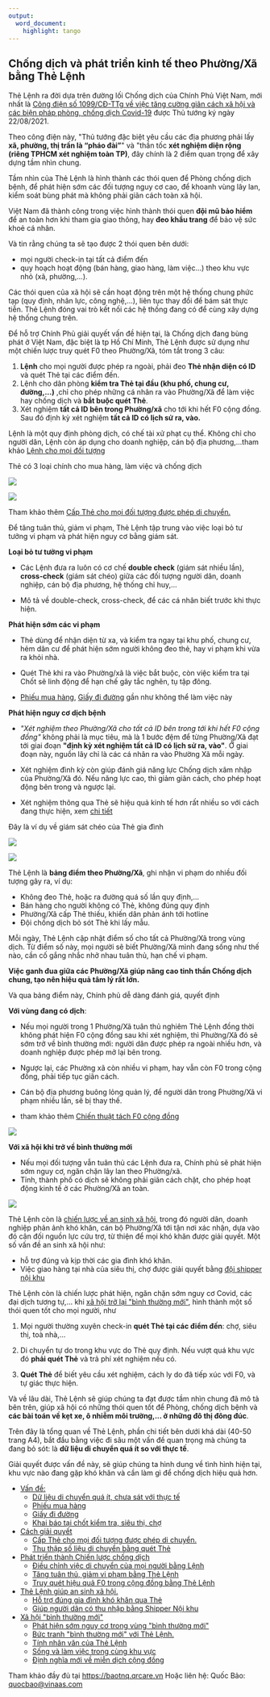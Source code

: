 ```yaml
---
output: 
  word_document: 
    highlight: tango
---
```


## Chống dịch và phát triển kinh tế theo Phường/Xã bằng Thẻ Lệnh

Thẻ Lệnh ra đời dựa trên đường lối Chống dịch của Chính Phủ Việt Nam, mới nhất là [Công điện số 1099/CĐ-TTg về việc tăng cường giãn cách xã hội và các biện pháp phòng, chống dịch Covid-19](https://hcmcpv.org.vn/tin-tuc/cong-dien-thu-tuong-chinh-phu-ve-tang-cuong-gian-cach-xa-hoi-va-cac-bien-phap-phong-chong-dich-covi-1491882950) được Thủ tướng ký ngày 22/08/2021.

Theo công điện này, "Thủ tướng đặc biệt yêu cầu các địa phương phải lấy **xã, phường, thị trấn là “pháo đài”**" và "thần tốc **xét nghiệm diện rộng (riêng TPHCM xét nghiệm toàn TP)**, đây chính là 2 điểm quan trọng để xây dựng tầm nhìn chung. 

Tầm nhìn của Thẻ Lệnh là hình thành các thói quen để Phòng chống dịch bệnh, để phát hiện sớm các đối tượng nguy cơ cao, để khoanh vùng lây lan, kiểm soát bùng phát mà không phải giãn cách toàn xã hội. 

Việt Nam đã thành công trong việc hình thành thói quen **đội mũ bảo hiểm** để an toàn hơn khi tham gia giao thông, hay **đeo khẩu trang** để bảo vệ sức khoẻ cá nhân. 

Và tin rằng chúng ta sẽ tạo được 2 thói quen bên dưới:
- mọi người check-in tại tất cả điểm đến
- quy hoạch hoạt động (bán hàng, giao hàng, làm việc...) theo khu vực nhỏ (xã, phường,...). 

Các thói quen của xã hội sẽ cần hoạt động trên một hệ thống chung phức tạp (quy định, nhân lực, công nghệ,...), liên tục thay đổi để bám sát thực tiễn. Thẻ Lệnh đóng vai trò kết nối các hệ thống đang có để cùng xây dựng hệ thống chung trên.

Để hỗ trợ Chính Phủ giải quyết vấn đề hiện tại, là Chống dịch đang bùng phát ở Việt Nam, đặc biệt là tp Hồ Chí Minh,
Thẻ Lệnh được sử dụng như một chiến lược truy quét F0 theo Phường/Xã, tóm tắt trong 3 câu: 

1. **Lệnh** cho mọi người được phép ra ngoài, phải đeo **Thẻ nhận diện có ID** và quét Thẻ tại các điểm đến. 
2. Lệnh cho dân phòng **kiểm tra Thẻ tại đầu (khu phố, chung cư, đường,...)** ,chỉ cho phép những cá nhân ra vào Phường/Xã để làm việc hay chống dịch và **bắt buộc quét Thẻ**.
3. Xét nghiệm **tất cả ID bên trong Phường/xã** cho tới khi hết F0 cộng đồng. Sau đó định kỳ xét nghiệm **tất cả ID có lịch sử ra, vào.**

Lệnh là một quy định phòng dịch, có chế tài xử phạt cụ thể. Không chỉ cho người dân, Lệnh còn áp dụng cho doanh nghiệp, cán bộ địa phương,...tham khảo  [Lệnh cho mọi đối tượng](https://baotnq.qrcare.vn/#điều-chỉnh-việc-di-chuyển-của-mọi-người-bằng-lệnh)

Thẻ có 3 loại chính cho mua hàng, làm việc và chống dịch 

![](3-loai-the.png)

![](moi-tuong-tac.png)

Tham khảo thêm [Cấp Thẻ cho mọi đối tượng được phép di chuyển.](https://baotnq.qrcare.vn/#cấp-thẻ-cho-mọi-đối-tượng-được-phép-di-chuyển)


Để tăng tuân thủ, giảm vi phạm, Thẻ Lệnh tập trung vào việc loại bỏ tư tưởng vi phạm và phát hiện nguy cơ bằng giám sát.

**Loại bỏ tư tưởng vi phạm**

- Các Lệnh đưa ra luôn có cơ chế **double check** (giám sát nhiều lần), **cross-check** (giám sát chéo) giữa các đối tượng người dân, doanh nghiệp, cán bộ địa phương, hệ thống chỉ huy,... 

- Mô tả về double-check, cross-check, để các cá nhân biết trước khi thực hiện.

**Phát hiện sớm các vi phạm**
- Thẻ dùng để nhận diện từ xa, và kiểm tra ngay tại khu phố, chung cư, hẻm dân cư để phát hiện sớm người không đeo thẻ, hay vi phạm khi vừa ra khỏi nhà.

- Quét Thẻ khi ra vào Phường/xã là việc bắt buộc, còn việc kiểm tra tại Chốt sẽ linh động để hạn chế gây tắc nghẽn, tụ tập đông. 

- [Phiếu mua hàng](https://baotnq.qrcare.vn/#phiếu-mua-hàng), [Giấy đi đường](https://baotnq.qrcare.vn/#giấy-đi-đường) gần như không thể làm việc này 

**Phát hiện nguy cơ dịch bệnh**

- *"Xét nghiệm theo Phường/Xã cho tất cả ID bên trong tới khi hết F0 cộng đồng"* không phải là mục tiêu, mà là 1 bước đệm để từng Phường/Xã đạt tới giai đoạn  **"định kỳ xét nghiệm tất cả ID có lịch sử ra, vào"**. Ở giai đoạn này,  nguồn lây chỉ là các cá nhân ra vào Phường Xã mỗi ngày. 

- Xét nghiệm đình kỳ còn giúp đánh giá năng lực Chống dịch xâm nhập của Phường/Xã đó. Nếu năng lực cao, thì giảm giãn cách, cho phép hoạt động bên trong và ngược lại. 

- Xét nghiệm thông qua Thẻ sẽ hiệu quả kinh tế hơn rất nhiều so với cách đang thực hiện, xem [chi tiết](https://baotnq.qrcare.vn/#truy-quét-hiệu-quả-f0-trong-cộng-đồng-bằng-thẻ-lệnh)

Đây là ví dụ về giám sát chéo của Thẻ gia đình 

![](giam-sat-cheo.png)

![](the-di-lam-giam-sat-cheo.png)

Thẻ Lệnh là **bảng điểm theo Phường/Xã**, ghi nhận vi phạm do nhiều đối tượng gây ra, ví dụ: 

- Không đeo Thẻ, hoặc ra đường quá số lần quy định,...
- Bán hàng cho người không có Thẻ, không đúng quy định
- Phường/Xã cấp Thẻ thiếu, khiến dân phản ánh tới hotline
- Đội chống dịch bỏ sót Thẻ khi lấy mẫu. 

Mỗi ngày, Thẻ Lệnh cập nhật điểm số cho tất cả Phường/Xã trong vùng dịch. Từ điểm số này, mọi người sẽ biết Phường/Xã mình đang sống như thế nào, cần cố gắng nhắc nhở nhau tuân thủ, hạn chế vi phạm.

**Việc ganh đua giữa các Phường/Xã giúp nâng cao tinh thần Chống dịch chung, tạo nên hiệu quả tâm lý rất lớn.**

Và qua bảng điểm này, Chính phủ dễ dàng đánh giá, quyết định 

**Với vùng đang có dịch**:

- Nếu mọi người trong 1 Phường/Xã tuân thủ nghiêm Thẻ Lệnh đồng thời không phát hiện F0 cộng đồng sau khi xét nghiệm, thì Phường/Xã đó sẽ sớm trở về bình thường mới: người dân được phép ra ngoài nhiều hơn, và doanh nghiệp được phép mở lại bên trong. 

- Ngược lại, các Phường xã còn nhiều vi phạm, hay vẫn còn F0 trong cộng đồng, phải tiếp tục giãn cách.

- Cán bộ địa phương buông lỏng quản lý, để người dân trong Phường/Xã vi phạm nhiều lần, sẽ bị thay thế. 

- tham khảo thêm [Chiến thuật tách F0 cộng đồng](https://baotnq.qrcare.vn/#giải-pháp-mô-hình-toàn-vùng-dịch-2-lần-sau-12-ngày)

![](ban_do.png)

**Với xã hội khi trở về bình thường mới**

- Nếu mọi đối tượng vẫn tuân thủ các Lệnh đưa ra, Chính phủ sẽ phát hiện sớm nguy cơ, ngăn chặn lây lan theo Phường/xã. 
- Tỉnh, thành phố có dịch sẽ không phải giãn cách chặt, cho phép hoạt động kinh tế ở các Phường/Xã an toàn. 

![](ruong-bac-thang-1.png)

Thẻ Lệnh còn là [chiến lược về an sinh xã hội](https://baotnq.qrcare.vn/#thẻ-lệnh-giúp-an-sinh-xã-hội), trong đó người dân, doanh nghiệp phản ảnh khó khăn, cán bộ Phường/Xã tới tận nơi xác nhận, dựa vào đó cân đối nguồn lực cứu trợ, từ thiện để mọi khó khăn được giải quyết. Một số vấn đề an sinh xã hội như: 
- hỗ trợ đúng và kịp thời các gia đình khó khăn. 
- Việc giao hàng tại nhà của siêu thị, chợ được giải quyết bằng [đội shipper nội khu](https://baotnq.qrcare.vn/#giúp-người-dân-có-thu-nhập-bằng-shipper-nội-khu)


Thẻ Lệnh còn là chiến lược phát hiện, ngăn chặn sớm nguy cơ Covid, các đại dịch tương tự,... khi [xã hội trở lại "bình thường mới"](https://baotnq.qrcare.vn/#xã-hội-bình-thường-mới), hình thành một số thói quen tốt cho mọi người, như

1. Mọi người thường xuyên check-in **quét Thẻ tại các điểm đến**: chợ, siêu thị, toà nhà,...

2. Di chuyển tự do trong khu vực do Thẻ quy định. Nếu vượt quá khu vực đó **phải quét Thẻ** và trả phí xét nghiệm nếu có. 

3. **Quét Thẻ** để biết yêu cầu xét nghiệm, cách ly do đã tiếp xúc với F0, và tự giác thực hiện.

Và về lâu dài, Thẻ Lệnh sẽ giúp chúng ta đạt được tầm nhìn chung đã mô tả bên trên, giúp xã hội có những thói quen tốt để Phòng, chống dịch bệnh và **các bài toán về kẹt xe, ô nhiễm môi trường,... ở những đô thị đông đúc**. 

Trên đây là tổng quan về Thẻ Lệnh, phần chi tiết bên dưới khá dài (40-50 trang A4), bắt đầu bằng việc đi sâu một vấn đề quan trọng mà chúng ta đang bỏ sót: là **dữ liệu di chuyển quá ít so với thực tế**.

Giải quyết được vấn đề này, sẽ giúp chúng ta hình dung về tình hình hiện tại, khu vực nào đang gặp khó khăn và cần làm gì để chống dịch hiệu quả hơn. 


- [Vấn đề:](https://baotnq.qrcare.vn/#vấn-đề)
  - [Dữ liệu di chuyển quá ít, chưa sát với thực tế](https://baotnq.qrcare.vn/#dữ-liệu-di-chuyển-quá-ít-chưa-sát-với-thực-tế)
  - [Phiếu mua hàng](https://baotnq.qrcare.vn/#phiếu-mua-hàng)
  - [Giấy đi đường](https://baotnq.qrcare.vn/#giấy-đi-đường)
  - [Khai báo tại chốt kiểm tra, siêu thị, chợ](https://baotnq.qrcare.vn/#khai-báo-tại-chốt-kiểm-tra-siêu-thị-chợ)
- [Cách giải quyết](https://baotnq.qrcare.vn/#cách-giải-quyết)
  - [Cấp Thẻ cho mọi đối tượng được phép di chuyển.](https://baotnq.qrcare.vn/#cấp-thẻ-cho-mọi-đối-tượng-được-phép-di-chuyển)
  - [Thu thập số liệu di chuyển bằng quét Thẻ](https://baotnq.qrcare.vn/#thu-thập-số-liệu-di-chuyển-bằng-quét-thẻ)
- [Phát triển thành Chiến lược chống dịch](https://baotnq.qrcare.vn/#phát-triển-thành-chiến-lược-chống-dịch)
  - [Điều chỉnh việc di chuyển của mọi người bằng Lệnh](https://baotnq.qrcare.vn/#điều-chỉnh-việc-di-chuyển-của-mọi-người-bằng-lệnh)
  - [Tăng tuân thủ, giảm vi phạm bằng Thẻ Lệnh](https://baotnq.qrcare.vn/#tăng-tuân-thủ-giảm-vi-phạm-bằng-thẻ-lệnh)
  - [Truy quét hiệu quả F0 trong cộng đồng bằng Thẻ Lệnh](https://baotnq.qrcare.vn/#truy-quét-hiệu-quả-f0-trong-cộng-đồng-bằng-thẻ-lệnh)
- [Thẻ Lệnh giúp an sinh xã hội.](https://baotnq.qrcare.vn/#thẻ-lệnh-giúp-an-sinh-xã-hội)
  - [Hỗ trợ đúng gia đình khó khăn qua Thẻ](https://baotnq.qrcare.vn/#hỗ-trợ-đúng-gia-đình-khó-khăn-qua-thẻ)
  - [Giúp người dân có thu nhập bằng Shipper Nội khu](https://baotnq.qrcare.vn/#giúp-người-dân-có-thu-nhập-bằng-shipper-nội-khu)
- [Xã hội "bình thường mới"](https://baotnq.qrcare.vn/#xã-hội-bình-thường-mới)
  - [Phát hiện sớm nguy cơ trong vùng "bình thường mới"](https://baotnq.qrcare.vn/#phát-hiện-sớm-nguy-cơ-trong-vùng-bình-thường-mới)
  - [Bức tranh "bình thường mới" với Thẻ Lệnh.](https://baotnq.qrcare.vn/#bức-tranh-bình-thường-mới-với-thẻ-lệnh)
  - [Tính nhân văn của Thẻ Lệnh](https://baotnq.qrcare.vn/#tính-nhân-văn-của-thẻ-lệnh)
  - [Sống và làm việc trong cùng khu vực](https://baotnq.qrcare.vn/#sống-và-làm-việc-trong-cùng-khu-vực)
  - [Định nghĩa mới về miễn dịch cộng đồng](https://baotnq.qrcare.vn/#định-nghĩa-mới-về-miễn-dịch-cộng-đồng)

Tham khảo đầy đủ tại https://baotnq.qrcare.vn 
Hoặc liên hệ: Quốc Bảo: quocbao@vinaas.com
